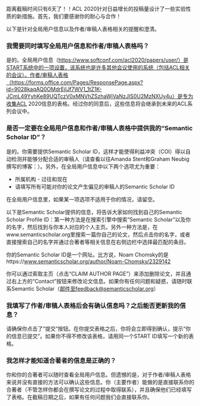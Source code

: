 距离截稿时间只有6天了！！ACL 2020针对日益增长的投稿量设计了一些实验性质的新措施。首先，我们要感谢你的耐心与合作！

以下是针对全局用户信息以及作者/审稿人表格相关的提醒和澄清。

### 我需要同时填写全局用户信息和作者/审稿人表格吗？

是的。全局用户信息（https://www.softconf.com/acl2020/papers/user/）是START系统中的一项设置，该系统也是许多其他会议使用的系统（包括ACL相关的会议）。作者/审稿人表格（https://forms.office.com/Pages/ResponsePage.aspx?id=9028kaqAQ0OMdrEjlJf7WV1_1tZ1K-JCmL49YyhKe89UQTczV0xMNVhZSzhaWjVaNzJIS0U2MzNXUy4u）是专为收集ACL 2020信息的表格。经过你的同意后，这些信息将会继承到未来的ACL系列会议中。

### 是否一定要在全局用户信息和作者/审稿人表格中提供我的“Semantic Scholar ID”？

是的。你需要提供Semantic Scholar ID，这样才能使得利益冲突（COI）得以自动检测并能够分配合适的审稿人（请查看以往Amanda Stent和Graham Neubig撰写的博客：）。另外，在全局用户信息中以下两个选项尤为重要：
- 所属机构 - 过往和现在
- 请填写所有可能对你的论文产生偏见的审稿人的Semantic Scholar ID

在全局用户信息里，如果某一项选项不适用于你的情况，请留空。

以下是Semantic Scholar提供的信息，将告诉大家如何找到自己的Semantic Scholar Profile ID：第一种方法是在搜索引擎中搜索“Semantic Scholar”以及你的名字，然后找到与你本人对应的个人主页。另外一种方法是，在www.semanticscholar.org里搜索一篇你自己的论文，然后点击你的名字，或者直接搜索自己的名字并通过合著者等相关信息在右侧边栏中选择最匹配的条目。

你的Semantic Scholar ID是一个网址。比方说，Noam Chomsky的是https://www.semanticscholar.org/author/Noam-Chomsky/2329142

你可以通过索取主页（点击“CLAIM AUTHOR PAGE”）来添加删除论文，并且通过右上方的“Contact”按钮来修改论文信息。如果你有任何问题和疑惑，请随时联系Semantic Scholar（邮件至feedback@semanticscholar.org）

### 我填写了作者/审稿人表格后会有确认信息吗？之后能否更新我的信息？

请确保你点击了“提交”按钮。在你提交表格之后，你将会立即得到确认，提示“你的信息已提交”。如果你不得不修改该表格，请用同一个START ID填写一个新的表格。

### 我怎样才能知道合著者的信息是正确的？

你和你的合著者可以随时查看全局用户信息。但遗憾的是，对于作者/审稿人表格来说并没有直接的方法可以确认这些信息。你（主要作者）能做的是直接联系你的合著者（不管怎样你都会在撰写论文的过程中取得联系），并且确保他们已经填写了表格。在截稿日期之后，如果有任何问题我们会直接联系你。
